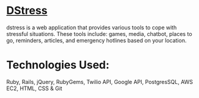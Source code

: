 # [DStress](http://dstress.harmann.tech)
dstress is a web application that provides various tools to cope with stressful situations. These tools include: games, media, chatbot, places to go, reminders, articles, and emergency hotlines based on your location. 

# Technologies Used: 
Ruby, Rails, jQuery, RubyGems, Twilio API, Google API, PostgresSQL, AWS EC2, HTML, CSS & Git
